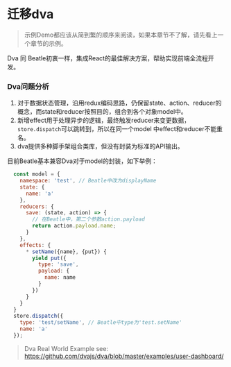 # 迁移dva

> 示例Demo都应该从简到繁的顺序来阅读，如果本章节不了解，请先看上一个章节的示例。

Dva 同 Beatle初衷一样，集成React的最佳解决方案，帮助实现前端全流程开发。

### Dva问题分析
1. 对于数据状态管理，沿用redux编码思路，仍保留state、action、reducer的概念，而state和reducer按照目的，组合到各个对象model中。
2. 新增effect用于处理异步的逻辑，最终触发reducer来变更数据，`store.dispatch`可以跳转到，所以在同一个model 中effect和reducer不能重名。
3. dva提供多种脚手架组合类库，但没有封装为标准的API输出。

目前Beatle基本兼容Dva对于model的封装，如下举例：

```javascript
  const model = {
    namespace: 'test', // Beatle中改为displayName
    state: {
      name: 'a'
    },
    reducers: {
      save: (state, action) => {
        // 在Beatle中，第二个参数action.payload
        return action.payload.name;
      }
    },
    effects: {
      * setName({name}, {put}) {
        yield put({
          type: 'save',
          payload: {
            name: name
          }
        })
      }
    }
  }
  store.dispatch({
    type: 'test/setName', // Beatle中type为'test.setName'
    name: 'a'
  });
```

> Dva Real World Example
see: https://github.com/dvajs/dva/blob/master/examples/user-dashboard/